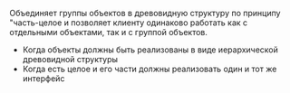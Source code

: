 Объединяет группы объектов в древовидную структуру по принципу "часть-целое и позволяет клиенту одинаково работать как с отдельными объектами, так и с группой объектов.

- Когда объекты должны быть реализованы в виде иерархической древовидной структуры
- Когда есть целое и его части должны реализовать один и тот же интерфейс